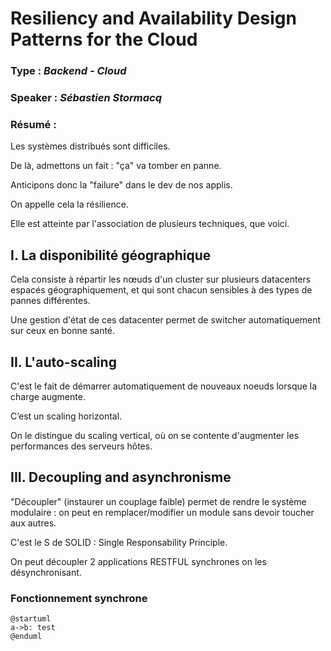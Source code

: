 # Resiliency and Availability Design Patterns for the Cloud

### **Type** : *Backend - Cloud*

### **Speaker** : *Sébastien Stormacq*

### **Résumé** :

Les systèmes distribués sont difficiles.

De là, admettons un fait : "ça" va tomber en panne.

Anticipons donc la "failure" dans le dev de nos applis.

On appelle cela la résilience.

Elle est atteinte par l'association de plusieurs techniques, que voici.

## I. La disponibilité géographique

Cela consiste à répartir les nœuds d'un cluster sur plusieurs datacenters espacés géographiquement, et qui sont chacun sensibles à des types de pannes différentes.

Une gestion d'état de ces datacenter permet de switcher automatiquement sur ceux en bonne santé.

## II. L'auto-scaling

C'est le fait de démarrer automatiquement de nouveaux noeuds lorsque la charge augmente.

C’est un scaling horizontal.

On le distingue du scaling vertical, où on se contente d'augmenter les performances des serveurs hôtes.

## III. Decoupling and asynchronisme

"Découpler" (instaurer un couplage faible) permet de rendre le système modulaire : on peut en remplacer/modifier un module sans devoir toucher aux autres.

C'est le S de SOLID : Single Responsability Principle.

On peut découpler 2 applications RESTFUL synchrones on les désynchronisant.

### Fonctionnement synchrone

```puml
@startuml
a->b: test
@enduml
```
